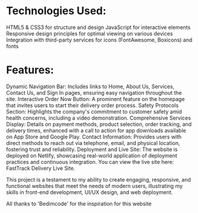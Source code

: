 # Technologies Used:
HTML5 & CSS3 for structure and design
JavaScript for interactive elements
Responsive design principles for optimal viewing on various devices
Integration with third-party services for icons (FontAwesome, Boxicons) and fonts

# Features:
Dynamic Navigation Bar: Includes links to Home, About Us, Services, Contact Us, and Sign In pages, ensuring easy navigation throughout the site.
Interactive Order Now Button: A prominent feature on the homepage that invites users to start their delivery order process.
Safety Protocols Section: Highlights the company's commitment to customer safety amid health concerns, including a video demonstration.
Comprehensive Services Display: Details on payment methods, product selection, order tracking, and delivery times, enhanced with a call to action for app downloads available on App Store and Google Play.
Contact Information: Provides users with direct methods to reach out via telephone, email, and physical location, fostering trust and reliability.
Deployment and Live Site:
The website is deployed on Netlify, showcasing real-world application of deployment practices and continuous integration. You can view the live site here: FastTrack Delivery Live Site.

This project is a testament to my ability to create engaging, responsive, and functional websites that meet the needs of modern users, illustrating my skills in front-end development, UI/UX design, and web deployment.

All thanks to 'Bedimcode' for the inspiration for this website
